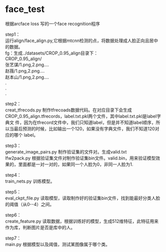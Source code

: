 # face_test  
根据arcface loss 写的一个face recognition程序  

step1：  
  运行align/face_align.py,它根据mtcnn检测的点，将数据处理成人脸正向且居中的数据。  
  fg：生成../datasets/CROP_0.95_align目录下：  
  CROP_0.95_align/  
      张艺谋/1.png,2.png....  
      赵薇/1.png,2.png....  
      赵本山/1.png,2.png....  
      .  
      .  
      .  
      
      
step2：  
   creat_tfrecods.py 制作tfrecoads数据代码。在对应目录下会生成CROP_0.95_align.tfrecords，label.txt.pkl两个文件，其中label.txt.pkl是label字典文     件，因为在tfrecord文件中，我们只知道label，但是并不知道label顺序，所以当最后预测的时候，比如输出一个120，如果没有字典文件，我们不知道120对应的哪个     label。  

step3：  
generate_image_pairs.py 制作验证集的文件对。生成valid.txt  
lfw2pack.py 根据验证集文件对制作验证集bin文件。valid.bin，用来验证模型效果的，里面都是一对一对的，如果同一个人脸为0，非同一人脸为1.  

step4：  
train_nets.py 训练模型。  

step5：  
eval_ckpt_file.py 读取模型，读取制作好的验证集bin文件，找到能最好分类人脸的阈值（从0--4）之间。  

step6：  
create_feature.py 读取数据，根据训练好的模型，生成512维特征，此特征用来作为库，判断图片是否是库中的人。  

step7：  
main.py 根据模型以及阈值，测试某图像属于哪个类。  
  
